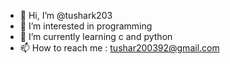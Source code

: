 - 👋 Hi, I’m @tushark203
- 👀 I’m interested in programming
- 🌱 I’m currently learning c and python
- 📫 How to reach me : tushar200392@gmail.com

<!---
tushark203/tushark203 is a ✨ special ✨ repository because its `README.md` (this file) appears on your GitHub profile.
You can click the Preview link to take a look at your changes.
--->
